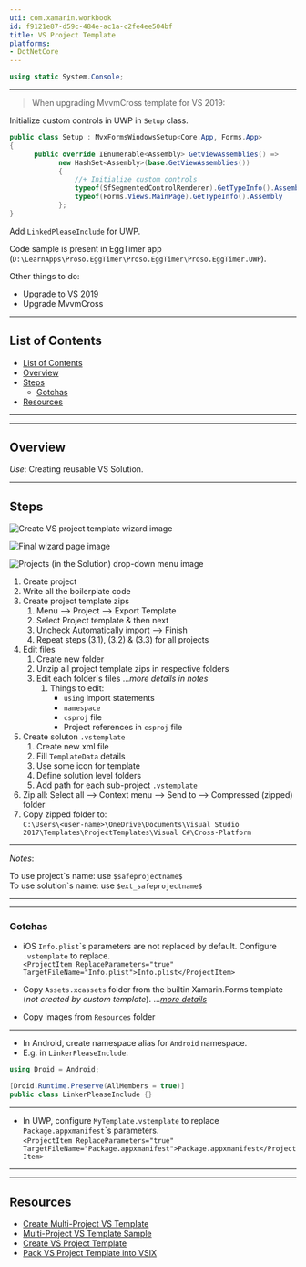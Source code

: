 ```yaml
---
uti: com.xamarin.workbook
id: f9121e87-d59c-484e-ac1a-c2fe4ee504bf
title: VS Project Template
platforms:
- DotNetCore
---
```


```csharp
using static System.Console;
```
___

> When upgrading MvvmCross template for VS 2019:

Initialize custom controls in UWP in `Setup` class.

```csharp
public class Setup : MvxFormsWindowsSetup<Core.App, Forms.App>
{
      public override IEnumerable<Assembly> GetViewAssemblies() =>
            new HashSet<Assembly>(base.GetViewAssemblies())
            {
                //+ Initialize custom controls
                typeof(SfSegmentedControlRenderer).GetTypeInfo().Assembly,
                typeof(Forms.Views.MainPage).GetTypeInfo().Assembly
            };
}
```

Add `LinkedPleaseInclude` for UWP.

Code sample is present in EggTimer app (`D:\LearnApps\Proso.EggTimer\Proso.EggTimer\Proso.EggTimer.UWP`).

Other things to do:

* Upgrade to VS 2019
* Upgrade MvvmCross

___


## List of Contents
- [List of Contents](#list-of-contents)
- [Overview](#overview)
- [Steps](#steps)
  - [Gotchas](#gotchas)
- [Resources](#resources)



___
___



## Overview

*Use*: Creating reusable VS Solution.


___



## Steps

![Create VS project template wizard image][6]

![Final wizard page image][7]

![Projects (in the Solution) drop-down menu image][5]


1. Create project
2. Write all the boilerplate code
3. Create project template zips
   1. Menu  -->  Project  -->  Export Template
   2. Select Project template & then next
   3. Uncheck Automatically import  -->  Finish
   4. Repeat steps (3.1), (3.2) & (3.3) for all projects
4. Edit files
   1. Create new folder
   2. Unzip all project template zips in respective folders
   3. Edit each folder\`s files   ...*more details in notes*
      1. Things to edit:
         * `using` import statements
         * `namespace`
         * `csproj` file
         * Project references in `csproj` file
5. Create soluton `.vstemplate`
   1. Create new xml file
   2. Fill `TemplateData` details
   3. Use some icon for template
   4. Define solution level folders
   5. Add path for each sub-project `.vstemplate`
6. Zip all: Select all  -->  Context menu  -->  Send to  -->  Compressed (zipped) folder
7. Copy zipped folder to:  
   `C:\Users\<user-name>\OneDrive\Documents\Visual Studio 2017\Templates\ProjectTemplates\Visual C#\Cross-Platform`


___


*Notes*:

To use project\`s name: use `$safeprojectname$`  
To use solution\`s name: use `$ext_safeprojectname$`


___
___


### Gotchas

* iOS `Info.plist`\`s parameters are not replaced by default. Configure `.vstemplate` to replace.  
  `<ProjectItem ReplaceParameters="true" TargetFileName="Info.plist">Info.plist</ProjectItem>`


* Copy `Assets.xcassets` folder from the builtin Xamarin.Forms template (*not created by custom template*).   ...*[more details][8]*
* Copy images from `Resources` folder


___


* In Android, create namespace alias for `Android` namespace.
* E.g. in `LinkerPleaseInclude`:  

```csharp
using Droid = Android;

[Droid.Runtime.Preserve(AllMembers = true)]
public class LinkerPleaseInclude {}
```


___


* In UWP, configure `MyTemplate.vstemplate` to replace `Package.appxmanifest`\`s parameters.  
  `<ProjectItem ReplaceParameters="true" TargetFileName="Package.appxmanifest">Package.appxmanifest</ProjectItem>`



___
___



## Resources

* [Create Multi-Project VS Template][1]
* [Multi-Project VS Template Sample][2]
* [Create VS Project Template][3]
* [Pack VS Project Template into VSIX][4]














[1]: https://www.youtube.com/watch?v=jUmRUQs2xrs "How to create a visual studio solution template (multi project) - YouTube"
[2]: https://github.com/JTOne123/XamFormsMvxTemplate "A Visual Studio 2017 template for projects based on Xamarin.Forms 3.3 and MvvmCross 6.2 - GitHub"
[3]: https://docs.microsoft.com/en-us/visualstudio/ide/creating-project-and-item-templates?view=vs-2017 "Create Project & Item Templates - MS Doc"
[4]: https://www.youtube.com/watch?v=Jhi1WFp47Qk "Create Project template & pack it into a VSIX VS extension - MS Doc"
[5]: \Images\Projects-drop-down-menu.png "Projects (in the Solution) drop-down menu"
[6]: \Images\Export-Template-Wizard.png "Create VS project template wizard"
[7]: \Images\Final-wizard.png "Final wizard page"
[8]: https://forums.xamarin.com/discussion/comment/362053/#Comment_362053 "Solution: iOS images in Assets.xcassets is not copied in Custom VS project template - Xam Forum"